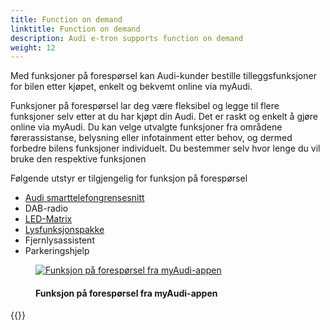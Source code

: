 ```yaml
---
title: Function on demand
linktitle: Function on demand
description: Audi e-tron supports function on demand
weight: 12
---
```

<!-- markdownlint-disable MD033 -->

Med funksjoner på forespørsel kan Audi-kunder bestille tilleggsfunksjoner for bilen etter kjøpet, enkelt og bekvemt online via myAudi.

Funksjoner på forespørsel lar deg være fleksibel og legge til flere funksjoner selv etter at du har kjøpt din Audi. Det er raskt og enkelt å gjøre online via myAudi. Du kan velge utvalgte funksjoner fra områdene førerassistanse, belysning eller infotainment etter behov, og dermed forbedre bilens funksjoner individuelt. Du bestemmer selv hvor lenge du vil bruke den respektive funksjonen

Følgende utstyr er tilgjengelig for funksjon på forespørsel

- [Audi smarttelefongrensesnitt](/modeller/e-tron/teknologi/uiandoperations/smarttelefongrensesnitt/)
- DAB-radio
- [LED-Matrix](/models/e-tron/technology/lights/#hd-matrix-led-headlights)
- [Lysfunksjonspakke](/models/e-tron/technology/lights/#hd-matrix-led-headlights)
- Fjernlysassistent
- Parkeringshjelp

<figure>
    <a href="https://media.electrichasgoneaudi.net/multimedia/models/e-tron/technology/fod/fod1.jpg">
        <img src="https://media.electrichasgoneaudi.net/multimedia/models/e-tron/technology/fod/fod1s.jpg"
        alt="Funksjon på forespørsel fra myAudi-appen" title="Funksjon på forespørsel fra myAudi-appen">
    </a>
    <figcaption><h4>Funksjon på forespørsel fra myAudi-appen</h4></figcaption>
</figure>


{{<children description="true" />}}
